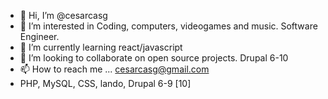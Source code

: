 - 👋 Hi, I’m @cesarcasg
- 👀 I’m interested in Coding, computers, videogames and music. Software Engineer.
- 🌱 I’m currently learning react/javascript
- 💞️ I’m looking to collaborate on open source projects. Drupal 6-10
- 📫 How to reach me ... cesarcasg@gmail.com
- PHP, MySQL, CSS, lando, Drupal 6-9 [10]

<!---
cesarcasg/cesarcasg is a ✨ special ✨ repository because its `README.md` (this file) appears on your GitHub profile.
You can click the Preview link to take a look at your changes.
--->
